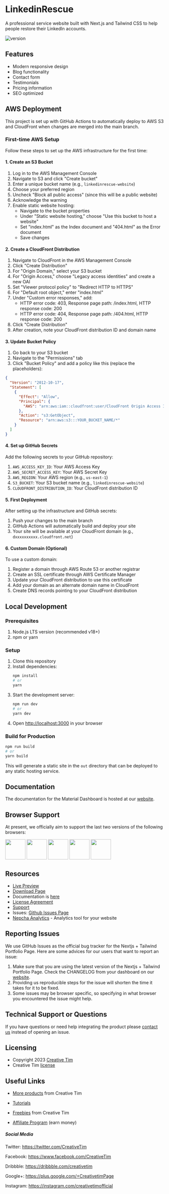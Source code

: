# LinkedinRescue

A professional service website built with Next.js and Tailwind CSS to help people restore their LinkedIn accounts.

![version](https://img.shields.io/badge/version-1.0.0-blue.svg)

## Features

- Modern responsive design
- Blog functionality
- Contact form
- Testimonials
- Pricing information
- SEO optimized

## AWS Deployment

This project is set up with GitHub Actions to automatically deploy to AWS S3 and CloudFront when changes are merged into the main branch.

### First-time AWS Setup

Follow these steps to set up the AWS infrastructure for the first time:

#### 1. Create an S3 Bucket

1. Log in to the AWS Management Console
2. Navigate to S3 and click "Create bucket"
3. Enter a unique bucket name (e.g., `linkedinrescue-website`)
4. Choose your preferred region
5. Uncheck "Block all public access" (since this will be a public website)
6. Acknowledge the warning
7. Enable static website hosting:
   - Navigate to the bucket properties
   - Under "Static website hosting," choose "Use this bucket to host a website"
   - Set "index.html" as the Index document and "404.html" as the Error document
   - Save changes

#### 2. Create a CloudFront Distribution

1. Navigate to CloudFront in the AWS Management Console
2. Click "Create Distribution"
3. For "Origin Domain," select your S3 bucket
4. For "Origin Access," choose "Legacy access identities" and create a new OAI
5. Set "Viewer protocol policy" to "Redirect HTTP to HTTPS"
6. For "Default root object," enter "index.html"
7. Under "Custom error responses," add:
   - HTTP error code: 403, Response page path: /index.html, HTTP response code: 200
   - HTTP error code: 404, Response page path: /404.html, HTTP response code: 200
8. Click "Create Distribution"
9. After creation, note your CloudFront distribution ID and domain name

#### 3. Update Bucket Policy

1. Go back to your S3 bucket
2. Navigate to the "Permissions" tab
3. Click "Bucket Policy" and add a policy like this (replace the placeholders):

```json
{
  "Version": "2012-10-17",
  "Statement": [
    {
      "Effect": "Allow",
      "Principal": {
        "AWS": "arn:aws:iam::cloudfront:user/CloudFront Origin Access Identity YOUR_OAI_ID"
      },
      "Action": "s3:GetObject",
      "Resource": "arn:aws:s3:::YOUR_BUCKET_NAME/*"
    }
  ]
}
```

#### 4. Set up GitHub Secrets

Add the following secrets to your GitHub repository:

1. `AWS_ACCESS_KEY_ID`: Your AWS Access Key
2. `AWS_SECRET_ACCESS_KEY`: Your AWS Secret Key
3. `AWS_REGION`: Your AWS region (e.g., `us-east-1`)
4. `S3_BUCKET`: Your S3 bucket name (e.g., `linkedinrescue-website`)
5. `CLOUDFRONT_DISTRIBUTION_ID`: Your CloudFront distribution ID

#### 5. First Deployment

After setting up the infrastructure and GitHub secrets:

1. Push your changes to the main branch
2. GitHub Actions will automatically build and deploy your site
3. Your site will be available at your CloudFront domain (e.g., `dxxxxxxxxxx.cloudfront.net`)

#### 6. Custom Domain (Optional)

To use a custom domain:

1. Register a domain through AWS Route 53 or another registrar
2. Create an SSL certificate through AWS Certificate Manager
3. Update your CloudFront distribution to use this certificate
4. Add your domain as an alternate domain name in CloudFront
5. Create DNS records pointing to your CloudFront distribution

## Local Development

### Prerequisites

1. Node.js LTS version (recommended v18+)
2. npm or yarn

### Setup

1. Clone this repository
2. Install dependencies:
   ```bash
   npm install
   # or
   yarn
   ```
3. Start the development server:
   ```bash
   npm run dev
   # or
   yarn dev
   ```
4. Open [http://localhost:3000](http://localhost:3000) in your browser

### Build for Production

```bash
npm run build
# or
yarn build
```

This will generate a static site in the `out` directory that can be deployed to any static hosting service.

## Documentation

The documentation for the Material Dashboard is hosted at our [website](https://www.material-tailwind.com/docs/react/installation?ref=readme-ntpp).

## Browser Support

At present, we officially aim to support the last two versions of the following browsers:

<img src="https://s3.amazonaws.com/creativetim_bucket/github/browser/chrome.png" width="64" height="64"> <img src="https://s3.amazonaws.com/creativetim_bucket/github/browser/firefox.png" width="64" height="64"> <img src="https://s3.amazonaws.com/creativetim_bucket/github/browser/edge.png" width="64" height="64"> <img src="https://s3.amazonaws.com/creativetim_bucket/github/browser/safari.png" width="64" height="64"> <img src="https://s3.amazonaws.com/creativetim_bucket/github/browser/opera.png" width="64" height="64">

## Resources

- [Live Preview](https://demos.creative-tim.com/nextjs-tailwind-portfolio-page?ref=readme-ntpp)
- [Download Page](https://www.creative-tim.com/product/nextjs-tailwind-portfolio-page?ref=readme-ntpp)
- Documentation is [here](https://www.material-tailwind.com/docs/react/installation?ref=readme-ntpp)
- [License Agreement](https://www.creative-tim.com/license?ref=readme-ntpp)
- [Support](https://www.creative-tim.com/contact-us?ref=readme-ntpp)
- Issues: [Github Issues Page](https://github.com/creativetimofficial/nextjs-tailwind-portfolio-page/issues)
- [Nepcha Analytics](https://nepcha.com?ref=readme) - Analytics tool for your website

## Reporting Issues

We use GitHub Issues as the official bug tracker for the Nextjs + Tailwind Portfolio Page. Here are some advices for our users that want to report an issue:

1. Make sure that you are using the latest version of the Nextjs + Tailwind Portfolio Page. Check the CHANGELOG from your dashboard on our [website](https://www.creative-tim.com/product/nextjs-tailwind-portfolio-page?ref=readme-ntpp).
2. Providing us reproducible steps for the issue will shorten the time it takes for it to be fixed.
3. Some issues may be browser specific, so specifying in what browser you encountered the issue might help.

## Technical Support or Questions

If you have questions or need help integrating the product please [contact us](https://www.creative-tim.com/contact-us?ref=readme-ntpp) instead of opening an issue.

## Licensing

- Copyright 2023 [Creative Tim](https://www.creative-tim.com?ref=readme-ntpp)
- Creative Tim [license](https://www.creative-tim.com/license?ref=readme-ntpp)

## Useful Links

- [More products](https://www.creative-tim.com/templates?ref=readme-ntpp) from Creative Tim

- [Tutorials](https://www.youtube.com/channel/UCVyTG4sCw-rOvB9oHkzZD1w)

- [Freebies](https://www.creative-tim.com/bootstrap-themes/free?ref=readme-ntpp) from Creative Tim

- [Affiliate Program](https://www.creative-tim.com/affiliates/new?ref=readme-ntpp) (earn money)

##### Social Media

Twitter: <https://twitter.com/CreativeTim>

Facebook: <https://www.facebook.com/CreativeTim>

Dribbble: <https://dribbble.com/creativetim>

Google+: <https://plus.google.com/+CreativetimPage>

Instagram: <https://instagram.com/creativetimofficial>
